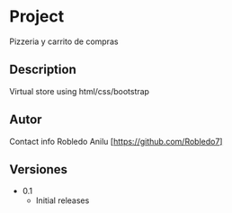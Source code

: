 # Project
Pizzeria y carrito de compras
## Description
Virtual store using html/css/bootstrap
## Autor
Contact info
Robledo Anilu
[https://github.com/Robledo7]
## Versiones
* 0.1
    * Initial releases
